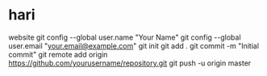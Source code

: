 # hari
website
git config --global user.name "Your Name"
git config --global user.email "your.email@example.com"
git init
git add .
git commit -m "Initial commit"
git remote add origin https://github.com/yourusername/repository.git
git push -u origin master
